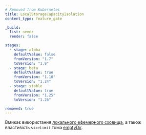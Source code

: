 ```yaml
---
# Removed from Kubernetes
title: LocalStorageCapacityIsolation
content_type: feature_gate

_build:
  list: never
  render: false

stages:
  - stage: alpha 
    defaultValue: false
    fromVersion: "1.7"
    toVersion: "1.9"
  - stage: beta 
    defaultValue: true
    fromVersion: "1.10"
    toVersion: "1.24"
  - stage: stable
    defaultValue: true
    fromVersion: "1.25"
    toVersion: "1.26"

removed: true
---
```

Вмикає використання [локального ефемерного сховища](/uk/docs/concepts/configuration/manage-resources-containers/), а також властивість `sizeLimit` тома [emptyDir](/uk/docs/concepts/storage/volumes/#emptydir).
